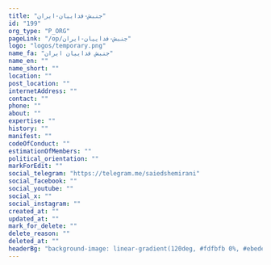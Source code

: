 ```yaml
---
title: "جنبش-فداییان-ایران"
id: "199"
org_type: "P_ORG"
pageLink: "/op/جنبش-فداییان-ایران"
logo: "logos/temporary.png"
name_fa: "جنبش فداییان ایران"
name_en: ""
name_short: ""
location: ""
post_location: ""
internetAddress: ""
contact: ""
phone: ""
about: ""
expertise: ""
history: ""
manifest: ""
codeOfConduct: ""
estimationOfMembers: ""
political_orientation: ""
markForEdit: ""
social_telegram: "https://telegram.me/saiedshemirani"
social_facebook: ""
social_youtube: ""
social_x: ""
social_instagram: ""
created_at: ""
updated_at: ""
mark_for_delete: ""
delete_reason: ""
deleted_at: ""
headerBg: "background-image: linear-gradient(120deg, #fdfbfb 0%, #ebedee 100%);"
---
```


